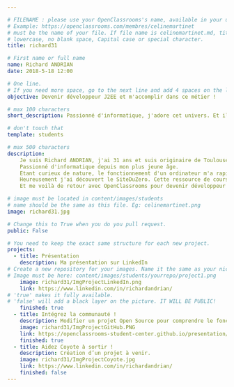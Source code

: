 ```yaml
---

# FILENAME : please use your OpenClassrooms's name, available in your url.
# Example: https://openclassrooms.com/membres/celinemartinet
# must be the name of your file. If file name is celinemartinet.md, title is celinemartinet.
# lowercase, no blank space, Capital case or special character.
title: richard31

# First name or full name
name: Richard ANDRIAN
date: 2018-5-18 12:00

# One line.
# If you need more space, go to the next line and add 4 spaces on the left, as in 'description'.
objective: Devenir développeur J2EE et m'accomplir dans ce métier !

# max 100 characters
short_description: Passionné d'informatique, j'adore cet univers. Et il est temps d'en faire ma carrière.

# don't touch that
template: students

# max 500 characters
description:
    Je suis Richard ANDRIAN, j'ai 31 ans et suis originaire de Toulouse.
    Passionné d'informatique depuis mon plus jeune âge.
    Etant curieux de nature, le fonctionnement d'un ordinateur m'a rapidement intrigué.
    Heureusement j'ai découvert le SiteDuZero. Cette ressource de cours gratuit et en francais m'avais permis d'avoir quelques bagages fort utiles dans divers domaines.
    Et me voilà de retour avec OpenClassrooms pour devenir développeur J2EE.

# image must be located in content/images/students
# name should be the same as this file. Eg: celinemartinet.png
image: richard31.jpg

# Change this to True when you do you pull request.
public: False

# You need to keep the exact same structure for each new project.
projects:
  - title: Présentation
    description: Ma présentation sur LinkedIn
# Create a new repository for your images. Name it the same as your nickname and profile picture.
# Image must be here: content/images/students/yourrepo/project1.png
    image: richard31/ImgProjectLinkedIn.png
    link: https://www.linkedin.com/in/richardandrian/
# 'true' makes it fully available.
# 'false' will add a black layer on the picture. IT WILL BE PUBLIC!
    finished: true
  - title: Intégrez la communauté !
    description: Modifier un projet Open Source pour comprendre le fonctionnement de Git, de Github et des pull requests. 
    image: richard31/ImgProjectGitHub.PNG
    link: https://openclassrooms-student-center.github.io/presentation/students/richard31.html
    finished: true
  - title: Aidez Coyote à sortir !
    description: Création d’un projet à venir.
    image: richard31/ImgProjectCoyote.jpg
    link: https://www.linkedin.com/in/richardandrian/
    finished: false
---
```

